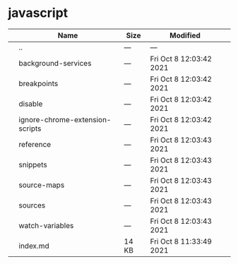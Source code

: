 javascript
==========

<table><thead><tr class="header"><th></th><th>Name</th><th>Size</th><th>Modified</th><th></th></tr></thead><tbody><tr class="odd"><td></td><td><span class="goup">..</span></td><td>—</td><td>—</td><td></td></tr><tr class="even"><td></td><td><span class="name">background-services</span></td><td>—</td><td>Fri Oct 8 12:03:42 2021</td><td></td></tr><tr class="odd"><td></td><td><span class="name">breakpoints</span></td><td>—</td><td>Fri Oct 8 12:03:42 2021</td><td></td></tr><tr class="even"><td></td><td><span class="name">disable</span></td><td>—</td><td>Fri Oct 8 12:03:42 2021</td><td></td></tr><tr class="odd"><td></td><td><span class="name">ignore-chrome-extension-scripts</span></td><td>—</td><td>Fri Oct 8 12:03:42 2021</td><td></td></tr><tr class="even"><td></td><td><span class="name">reference</span></td><td>—</td><td>Fri Oct 8 12:03:43 2021</td><td></td></tr><tr class="odd"><td></td><td><span class="name">snippets</span></td><td>—</td><td>Fri Oct 8 12:03:43 2021</td><td></td></tr><tr class="even"><td></td><td><span class="name">source-maps</span></td><td>—</td><td>Fri Oct 8 12:03:43 2021</td><td></td></tr><tr class="odd"><td></td><td><span class="name">sources</span></td><td>—</td><td>Fri Oct 8 12:03:43 2021</td><td></td></tr><tr class="even"><td></td><td><span class="name">watch-variables</span></td><td>—</td><td>Fri Oct 8 12:03:43 2021</td><td></td></tr><tr class="odd"><td></td><td><span class="name">index.md</span></td><td>14 KB</td><td>Fri Oct 8 11:33:49 2021</td><td></td></tr></tbody></table>
